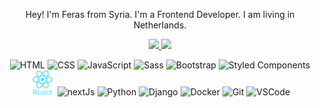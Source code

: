 

<p align="center">Hey! I'm Feras from Syria.
 I'm a Frontend Developer.
I am living in Netherlands.</p>

<p align="center">
  <a href="mailto:eng.feras90@gmail.com">
  <img src="https://img.shields.io/badge/-Gmail-c14438??style=flat&logo=Gmail&logoColor=white">
  </a>

  <a href="https://www.linkedin.com/in/feras-alkilani/">
  <img src="https://img.shields.io/badge/LinkedIn-blue?style=flat&logo=linkedin&labelColor=blue">
  </a>

 </p>

<p align="center"> 
 <p align="center">
 <span align="center" class="d-flex">
<span align="center" class="d-flex">
    <img title="HTML" alt="HTML" height=40 src="https://www.w3.org/html/logo/downloads/HTML5_Badge_256.png">
    <img title="CSS" alt="CSS" height=40 src="https://www.kindpng.com/picc/m/464-4640184_css3-png-download-css-icon-transparent-png.png">
    <img title="JavaScript" alt="JavaScript" height=40 src="https://upload.wikimedia.org/wikipedia/commons/thumb/9/99/Unofficial_JavaScript_logo_2.svg/600px-Unofficial_JavaScript_logo_2.svg.png">
    <img title="Sass" alt="Sass" height=40 src="https://sass-lang.com/assets/img/logos/logo.svg">
    <img title="Bootstrap" alt="Bootstrap" height=40 src="https://upload.wikimedia.org/wikipedia/commons/thumb/b/b2/Bootstrap_logo.svg/480px-Bootstrap_logo.svg.png">
    <img title="Styled-Components" alt="Styled Components" height=40 src="https://images.ctfassets.net/qcrphhesuv4n/6cZj9wicrfq7gQwyYy7RcI/9ec870532475e09f72bb1c7143a4564b/1_p1TndLk3UsGPBsM7qHPZIw.png?w=800&q=50">
    <img title="React.JS" alt="React.js" height=40 src="https://raw.githubusercontent.com/devicons/devicon/master/icons/react/react-original-wordmark.svg">
    <img title="nextJs" alt="nextJs" height=40 src="https://miro.medium.com/v2/resize:fit:720/format:webp/1*BQZAbczBfLYtPp-6HmN0ZQ.jpeg">
    <img title="Python" alt="Python" height=40 src="https://upload.wikimedia.org/wikipedia/commons/c/c3/Python-logo-notext.svg">
    <img title="Django" alt="Django" height=40 src="https://static.djangoproject.com/img/logos/django-logo-positive.svg">
    <img title="Docker" alt="Docker" height=40 src="https://www.docker.com/wp-content/uploads/2022/03/Moby-logo.png">
    <img title="Git" alt="Git" height=40 src="https://git-scm.com/images/logos/downloads/Git-Icon-1788C.png">
    <img title="VSCode" alt="VSCode" height=40 src="https://cdn.worldvectorlogo.com/logos/visual-studio-code-1.svg">
</span>

</p>
